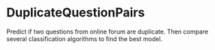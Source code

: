 # DuplicateQuestionPairs
Predict if two questions from online forum are duplicate. Then compare several classification algorithms to find the best model.
